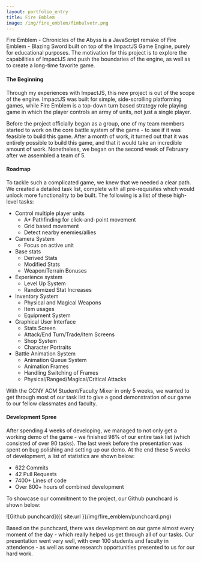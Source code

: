 ```yaml
---
layout: portfolio_entry
title: Fire Emblem
image: /img/fire_emblem/fimbulvetr.png
---
```


Fire Emblem - Chronicles of the Abyss is a JavaScript remake of Fire Emblem - Blazing Sword built on top of the ImpactJS Game Engine, purely for educational purposes. The motivation for this project is to explore the capabilities of ImpactJS and push the boundaries of the engine, as well as to create a long-time favorite game. 

#### The Beginning

Through my experiences with ImpactJS, this new project is out of the scope of the engine. ImpactJS was built for simple, side-scrolling platforming games, while Fire Emblem is a top-down turn based strategy role playing game in which the player controls an army of units, not just a single player. 

Before the project officially began as a group, one of my team members started to work on the core battle system of the game - to see if it was feasible to build this game. After a month of work, it turned out that it was entirely possible to build this game, and that it would take an incredible amount of work. Nonetheless, we began on the second week of February after we assembled a team of 5. 

#### Roadmap

To tackle such a complicated game, we knew that we needed a clear path. We created a detailed task list, complete with all pre-requisites which would unlock more functionality to be built. The following is a list of these high-level tasks:

* Control multiple player units
    * A* Pathfinding for click-and-point movement
    * Grid based movement
    * Detect nearby enemies/allies
* Camera System
    * Focus on active unit
* Base stats
    * Derived Stats
    * Modified Stats
    * Weapon/Terrain Bonuses
* Experience system
    * Level Up System
    * Randomized Stat Increases
* Inventory System
    * Physical and Magical Weapons
    * Item usages
    * Equipment System
* Graphical User Interface
    * Stats Screen
    * Attack/End Turn/Trade/Item Screens 
    * Shop System
    * Character Portraits
* Battle Animation System
    * Animation Queue System
    * Animation Frames
    * Handling Switching of Frames 
    * Physical/Ranged/Magical/Critical Attacks

With the CCNY ACM Student/Faculty Mixer in only 5 weeks, we wanted to get through most of our task list to give a good demonstration of our game to our fellow classmates and faculty. 

#### Development Spree

After spending 4 weeks of developing, we managed to not only get a working demo of the game - we finished 98% of our entire task list (which consisted of over 90 tasks). The last week before the presentation was spent on bug polishing and setting up our demo. At the end these 5 weeks of development, a list of statistics are shown below:

* 622 Commits
* 42 Pull Requests
* 7400+ Lines of code
* Over 800+ hours of combined development

To showcase our commitment to the project, our Github punchcard is shown below:

![Github punchcard]({{ site.url }}/img/fire_emblem/punchcard.png)

Based on the punchcard, there was development on our game almost every moment of the day - which really helped us get through all of our tasks. Our presentation went very well, with over 100 students and faculty in attendence - as well as some research opportunities presented to us for our hard work.


